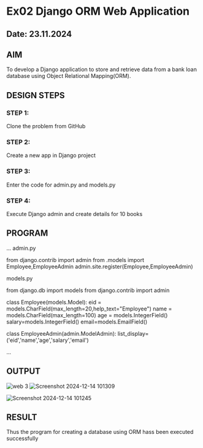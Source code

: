 # Ex02 Django ORM Web Application
## Date: 23.11.2024

## AIM
To develop a Django application to store and retrieve data from a bank loan database using Object Relational Mapping(ORM).


## DESIGN STEPS

### STEP 1:
Clone the problem from GitHub

### STEP 2:
Create a new app in Django project

### STEP 3:
Enter the code for admin.py and models.py

### STEP 4:
Execute Django admin and create details for 10 books

## PROGRAM
...
admin.py

from django.contrib import admin
from .models import Employee,EmployeeAdmin
admin.site.register(Employee,EmployeeAdmin)

models.py

from django.db import models
from django.contrib import admin

class Employee(models.Model):
    eid = models.CharField(max_length=20,help_text="Employee")
    name = models.CharField(max_length=100)
    age = models.IntegerField()
    salary=models.IntegerField()
    email=models.EmailField()

class EmployeeAdmin(admin.ModelAdmin):
    list_display=('eid','name','age','salary','email')


...


## OUTPUT
![web 3](https://github.com/user-attachments/assets/d032542d-068a-4c52-8f4a-8958f0d48da4)
![Screenshot 2024-12-14 101309](https://github.com/user-attachments/assets/95ce9006-338a-417a-884e-0018e996ae3e)

![Screenshot 2024-12-14 101245](https://github.com/user-attachments/assets/c277f85c-71bb-47c5-858d-15b1e3f33713)



## RESULT
Thus the program for creating a database using ORM hass been executed successfully
